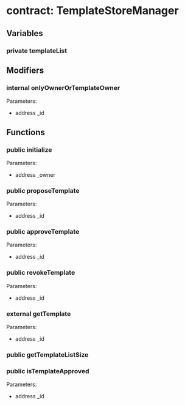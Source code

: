 
# contract: TemplateStoreManager


## Variables

### private templateList

## Modifiers

### internal onlyOwnerOrTemplateOwner
Parameters:
* address _id

## Functions

### public initialize
Parameters:
* address _owner

### public proposeTemplate
Parameters:
* address _id

### public approveTemplate
Parameters:
* address _id

### public revokeTemplate
Parameters:
* address _id

### external getTemplate
Parameters:
* address _id

### public getTemplateListSize

### public isTemplateApproved
Parameters:
* address _id
